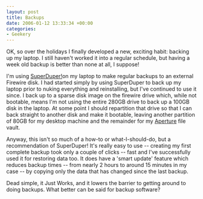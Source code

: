 ```yaml
---
layout: post
title: Backups
date: 2006-01-12 13:33:34 +00:00
categories:
- Geekery
---
```

OK, so over the holidays I finally developed a new, exciting habit: backing up my laptop.  I still haven't worked it into a regular schedule, but having a week old backup is better than none at all, I suppose!

I'm using [SuperDuper!](http://www.shirt-pocket.com/SuperDuper/SuperDuperDescription.html)on my laptop to make regular backups to an external Firewire disk.  I had started simply by using SuperDuper to back up my laptop prior to nuking everything and reinstalling, but I've continued to use it since.  I back up to a sparse disk image on the firewire drive which, while not bootable, means I'm not using the entire 280GB drive to back up a 100GB disk in the laptop.  At some point I should repartition that drive so that I can back straight to another disk and make it bootable, leaving another partition of 80GB for my desktop machine and the remainder for my [Aperture](http://www.apple.com/aperture/) file vault.

Anyway, this isn't so much of a how-to or what-I-should-do, but a recommendation of SuperDuper!  It's really easy to use -- creating my first complete backup took only a couple of clicks -- fast and I've successfully used it for restoring data too.  It does have a 'smart update' feature which reduces backup times -- from nearly 2 hours to around 15 minutes in my case -- by copying only the data that has changed since the last backup.

Dead simple, it Just Works, and it lowers the barrier to getting around to doing backups.  What better can be said for backup software?
